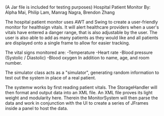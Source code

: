 (A Jar file is included for testing purposes)
Hospital Patient Monitor
By:
  Alpha Mai, 
  Philip Lam, 
  Manrag Nagra, 
  Brendon Zhang

The hospital patient monitor uses AWT and Swing to create a user-friendly monitor for healthsign vitals. 
It will alert healthcare providers when a user's vitals have entered a danger range, that is also 
adjustable by the user. The user is also able to add as many patients as they would like and all patients
are displayed onto a single frame to allow for easier tracking. 

The vital signs monitored are:
  -Temperature
  -Heart rate
  -Blood pressure (Systolic / Diastolic)
  -Blood oxygen 
In addition to name, age, and room number.

The simulator class acts as a "simulator", generating random information to test out the system in place 
of a real patient. 

The systemw works by first reading patient vitals. The StorageHandler will then format and output data into 
an XML file. An XML file proves its light weight and modularity here. Therein the MonitorSystem will then 
parse the data and work in conjunction with the UI to create a series of JFrames inside a panel to host 
the data. 

























